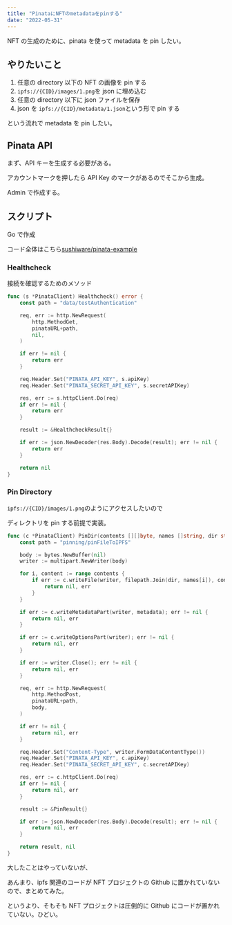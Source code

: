 ```yaml
---
title: "PinataにNFTのmetadataをpinする"
date: "2022-05-31"
---
```


NFT の生成のために、pinata を使って metadata を pin したい。

## やりたいこと

1. 任意の directory 以下の NFT の画像を pin する
2. `ipfs://{CID}/images/1.png`を json に埋め込む
3. 任意の directory 以下に json ファイルを保存
4. json を `ipfs://{CID}/metadata/1.json`という形で pin する

という流れで metadata を pin したい。

## Pinata API

まず、API キーを生成する必要がある。

アカウントマークを押したら API Key のマークがあるのでそこから生成。

Admin で作成する。

## スクリプト

Go で作成

コード全体はこちら[sushiware/pinata-example](https://github.com/sushiware/pinata-example)

### Healthcheck

接続を確認するためのメソッド

```go
func (s *PinataClient) Healthcheck() error {
	const path = "data/testAuthentication"

	req, err := http.NewRequest(
		http.MethodGet,
		pinataURL+path,
		nil,
	)

	if err != nil {
		return err
	}

	req.Header.Set("PINATA_API_KEY", s.apiKey)
	req.Header.Set("PINATA_SECRET_API_KEY", s.secretAPIKey)

	res, err := s.httpClient.Do(req)
	if err != nil {
		return err
	}

	result := &HealthcheckResult{}

	if err := json.NewDecoder(res.Body).Decode(result); err != nil {
		return err
	}

	return nil
}
```

### Pin Directory

`ipfs://{CID}/images/1.png`のようにアクセスしたいので

ディレクトリを pin する前提で実装。

```go
func (c *PinataClient) PinDir(contents [][]byte, names []string, dir string, metadata *PinataMetadata) (*PinResult, error) {
	const path = "pinning/pinFileToIPFS"

	body := bytes.NewBuffer(nil)
	writer := multipart.NewWriter(body)

	for i, content := range contents {
		if err := c.writeFile(writer, filepath.Join(dir, names[i]), content); err != nil {
			return nil, err
		}
	}

	if err := c.writeMetadataPart(writer, metadata); err != nil {
		return nil, err
	}

	if err := c.writeOptionsPart(writer); err != nil {
		return nil, err
	}

	if err := writer.Close(); err != nil {
		return nil, err
	}

	req, err := http.NewRequest(
		http.MethodPost,
		pinataURL+path,
		body,
	)

	if err != nil {
		return nil, err
	}

	req.Header.Set("Content-Type", writer.FormDataContentType())
	req.Header.Set("PINATA_API_KEY", c.apiKey)
	req.Header.Set("PINATA_SECRET_API_KEY", c.secretAPIKey)

	res, err := c.httpClient.Do(req)
	if err != nil {
		return nil, err
	}

	result := &PinResult{}

	if err := json.NewDecoder(res.Body).Decode(result); err != nil {
		return nil, err
	}

	return result, nil
}
```

大したことはやっていないが、

あんまり、ipfs 関連のコードが NFT プロジェクトの Github に置かれていないので、まとめてみた。

というより、そもそも NFT プロジェクトは圧倒的に Github にコードが置かれていない。ひどい。
